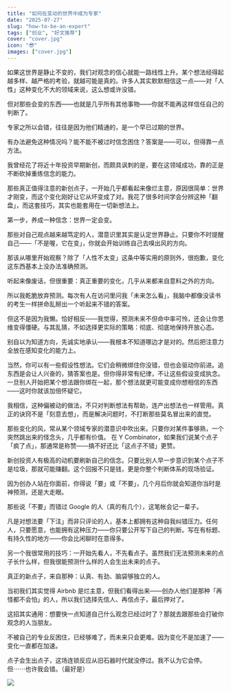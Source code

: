 ```yaml
---
title: "如何在变动的世界中成为专家"
date: "2025-07-27"
slug: "how-to-be-an-expert"
tags: ["创业", "好文推荐"]
cover: "cover.jpg"
icon: "😎"
images: ["cover.jpg"]
---
```

如果这世界是静止不变的，我们对观念的信心就能一路线性上升。某个想法经得起越多样、越严格的考验，就越可能是真的。许多人其实默默相信这一点——对「人性」这种变化不大的领域来说，这么想或许没错。



但对那些会变的东西——也就是几乎所有其他事物——你就不能再这样信任自己的判断了。



专家之所以会错，往往是因为他们精通的，是一个早已过期的世界。



有办法避免这种情况吗？能不能不被过时信念困住？答案是——可以，但得靠一点方法。



我曾经花了将近十年投资早期新创，而颇具讽刺的是，要在这领域成功，靠的正是不断砍掉重练信念的能力。



那些真正值得注意的新创点子，一开始几乎都看起来像烂主意，原因很简单：世界才刚变，而这个变化刚好让它从坏变成了对。我花了很多时间学会分辨这种「翻盘」，而这套技巧，其实也能套用在一切新想法上。



第一步，养成一种信念：世界一定会变。



那些对自己观点越来越笃定的人，潜意识里其实是认定世界静止。只要你不时提醒自己——「不是喔，它在变」，你就会开始训练自己去嗅出风的方向。



那该从哪里开始观察？除了「人性不太变」这条中等实用的原则外，很抱歉，变化这东西基本上没办法准确预测。



听起来像废话，但很重要：真正重要的变化，几乎从来都来自意料之外的方向。



所以我乾脆放弃预测。每次有人在访问里问我「未来怎么看」，我脑中都像没读书的考生一样拼命乱掰出一个听起来不错的答案。



但这不是因为我懒。恰好相反——我觉得，预测未来不但命中率可怜，还会让你思维变得僵硬。与其乱猜，不如选择更实际的策略：彻底、彻底地保持开放心态。



别自以为知道方向，先诚实地承认——我根本不知道哪边才是对的。然后把注意力全放在感知变化的能力上。



当然，你可以有一些假设性想法。它们会稍微绑住你没错，但也会驱动你前进。追东西是会让人兴奋的，猜答案也是。但你得非常有纪律，不让这些假设变成执念。
一旦别人开始把某个想法跟你绑在一起，那个想法就更可能变成你想相信的东西——这时你就该加倍怀疑它。



我相信，这种偏被动的做法，不只对判断想法有帮助，连产出想法也一样管用。真正的诀窍不是「刻意去想」，而是解决问题时，不打断那些莫名冒出来的直觉。



那些变化的风，常从某个领域专家的潜意识中吹出来。只要你对某件事够熟，一个突然跳出来的怪念头，几乎都有价值。
在 Y Combinator，如果我们说某个点子「疯了点」，那通常是称赞——搞不好还比「这点子不错」更赞。



新创投资人有极高的动机要刷新自己的信念。只要比别人早一步意识到某个点子不是垃圾，那就可能赚翻。这个回报不只是钱，更是你整个判断体系的现场验证。



因为创办人站在你面前，你得说「要」或「不要」，几个月后你就会知道你当时是神预测，还是大走眼。



那些说「不要」而错过 Google 的人（真的有几个），这笔帐会记一辈子。



凡是对想法要「下注」而非只评论的人，基本上都拥有这种自我纠错压力。任何人，只要愿意，也能拥有这种压力——你只要公开写下自己的判断。写在有标题、有持久性的地方——你会比闲聊时在意得多。



另一个我很常用的技巧：一开始先看人，不先看点子。虽然我们无法预测未来的点子长什么样，但我很能预测什么样的人会生出未来的点子。



真正的新点子，来自那种：认真、有劲、脑袋够独立的人。



当初我们其实觉得 Airbnb 是烂主意，但我们看得出来——创办人他们是那种「再怪都不会怕」的人，所以我们选择先信人、再信点子，最后押对了。



这招其实通用：想要快一点知道自己什么观念已经过时了？那就去跟那些会打破你观念的人当朋友。



不被自己的专业反困住，已经够难了，而未来只会更难。因为变化不是加速了——变化一直都在加速。



点子会生出点子，这场连锁反应从旧石器时代就没停过。我不认为它会停。
但⋯⋯也许我会错。（最好是）




![](https://prod-files-secure.s3.us-west-2.amazonaws.com/112d0858-5090-4d34-a606-b75eb8d65fd2/46476355-9cf3-4e99-9b7a-3531bc426380/1000202064.png?X-Amz-Algorithm=AWS4-HMAC-SHA256&X-Amz-Content-Sha256=UNSIGNED-PAYLOAD&X-Amz-Credential=ASIAZI2LB466YKUJG3LY%2F20251029%2Fus-west-2%2Fs3%2Faws4_request&X-Amz-Date=20251029T112946Z&X-Amz-Expires=3600&X-Amz-Security-Token=IQoJb3JpZ2luX2VjEBsaCXVzLXdlc3QtMiJHMEUCIFmG1fmt2lVNzPzoQV5weQ48wWcumeg2fWIlUGM0HFayAiEAkGcfu9xYNTVCUjFo%2F7GAqS%2BOVVAOzBz3dcIWjcV%2BF94qiAQI1P%2F%2F%2F%2F%2F%2F%2F%2F%2F%2FARAAGgw2Mzc0MjMxODM4MDUiDB0WUFtzb0zgq9oGAircA6vkRvJuGiduxEn08BfYfQfM3r4qu5p79OG1%2BSzqYaZV6g4BU7Cm1ktceYS4R2SHwmafSUantpX1zu5%2FldfOruE7mudllHJAU3Rgm%2BaokjKbU%2BqRTChMHywhKn2tjQaxRq5Xy%2BgCW7VCTRgWUvmwQNkGzCpKhsHivNNu%2BFND44%2BQei6giclKY%2BDJtXvsvpzxV22pFrWnlEmoxFhiU15wnkZYqf6ACVwt%2FnfWd7Vh8jQK0FyioaIBnXjBEYPh2nOtS78o0So7Cu%2FEzhgsRm9sNMYTA2d%2BpQVTrF7fVQfeFiowEac8BF4CWfTXUbOhTeVDy8Wfe%2BzlXpUlZtOGjoDWL2sHliAbmszoWFFml4Xjol0GqqV96lAkpZMDSlBwcUJ%2B8NLIa7712vtb2lP1ZgVT66mVbrreFpKcNh4jfLEYNKqCHKossBnp9ZxQlYkrx4PHqhIPBfga2XOBZPrYTwTnbP6xBrZuGYJHF%2FCeIToI3yhDVtcUh5a2%2BIji97FmPUtb%2BzUn5Np6XWocDpoZllRH1%2BsmLA%2BMcLD%2FnqCHuKaZY5h17yKZqDNTIstVTcnMlwOCr6Oe9sWIBz0XgL%2Bglh3E%2F3uYVO5JyMDUsXyiYwjIF0UFZ9b8sHwZd7fh2jDfMJHoh8gGOqUBbr%2B%2B%2FDVbVfTWu7asxQ6QO5LRPH8yo3VLu5Hof2fbTMLYwW7DGMsRq%2BNBiirGKbbAR%2BvcsRWw5%2Flxd6dlLNf%2ByV48rlXlkjGBKIb2UsRn9dG6X44ya34dsmpWtTYT0dmrbk%2Fr7DdLZDnNguFTA2gNvrt9WEHU8ar7%2FEdHroRBu6PVEPKqYAthmEQgwY8M0AMo3RmeEAjD%2BzRZMgjCqR%2BUSlfKE1Ge&X-Amz-Signature=86aada9281a32839b14700e682c27772959604a49304d4b85b109b4f37837572&X-Amz-SignedHeaders=host&x-amz-checksum-mode=ENABLED&x-id=GetObject)

